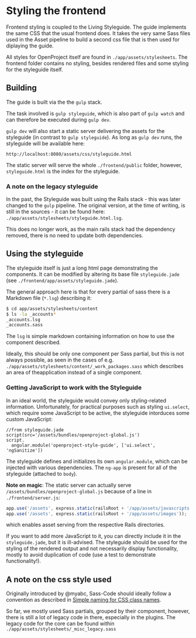 Styling the frontend
====================

Frontend styling is coupled to the Living Styleguide. The guide implements the same CSS that the usual frontend does. It takes the very same Sass files used in the Asset pipeline to build a second css file that is then used for diplaying the guide.

All styles for OpenProject itself are found in `./app/assets/stylesheets`. The frontend folder contains no styling, besides rendered files and some styling for the styleguide itself.

## Building

The guide is built via the the `gulp` stack.

The task involved is `gulp styleguide`, which is also part of `gulp watch` and can therefore be executed during `gulp dev`.

`gulp dev` will also start a static server delivering the assets for the styleguide (in contrast to `gulp styleguide`). As long as `gulp dev` runs, the styleguide will be available here:

```
http://localhost:8080/assets/css/styleguide.html
```

The static server will serve the whole `./frontend/public` folder, however, `styleguide.html` is the index for the styleguide.

### A note on the legacy styleguide

In the past, the Styleguide was built using the Rails stack - this was later changed to the `gulp` pipeline. The original version, at the time of writing, is still in the sources - it can be found here: `./app/assets/stylesheets/styleguide.html.lsg`.

This does no longer work, as the main rails stack had the dependency removed, there is no need to update both dependencies.

## Using the styleguide

The styleguide itself is just a long html page demonstrating the components. It can be modified by altering its base file `styleguide.jade` (see `./frontend/app/assets/styleguide.jade`).

The general approach here is that for every partial of sass there is a Markdown file (`*.lsg`) describing it:

```bash
$ cd app/assets/stylesheets/content
$ ls -la _accounts*
_accounts.lsg
_accounts.sass
```

The `lsg` is simple markdown containing information on how to use the component described.

Ideally, this should be only one component per Sass partial, but this is not always possible, as seen in the cases of e.g. `./app/assets/stylesheets/content/_work_packages.sass` which describes an area of theapplication instead of a single component.

### Getting JavaScript to work with the Styleguide

In an ideal world, the styleguide would convey only styling-related information. Unfortunately, for practical purposes such as styling `ui.select`, which require some JavaScript to be active, the styleguide intorduces some custom JavaScript:

```jade
//from styleguide.jade
script(src='/assets/bundles/openproject-global.js')
script.
  angular.module('openproject-style-guide', ['ui.select', 'ngSanitize'])
```

The styleguide defines and initializes its own `angular.module`, which can be injected with various dependencies. The `ng-app` is present for all of the styleguide (attached to `body`).

__Note on magic__: The static server can actually serve `/assets/bundles/openproject-global.js` because of a line in `./frontend/server.js`:

```javascript
app.use('/assets', express.static(railsRoot + '/app/assets/javascripts'));
app.use('/assets', express.static(railsRoot + '/app/assets/images'));
```

which enables asset serving from the respective Rails directories.

If you want to add more JavaScript to it, you can directly include it in the `styleguide.jade`, but it is ill-advised. The styleguide should be used for the styling of the rendered output and not necessarily display functionality, mostly to avoid duplication of code (use a test to demonstrate functionality!).

## A note on the css style used

Originally introduced by @myabc, Sass-Code should ideally follow a convention as described in [Simple naming for CSS class names](http://www.hagenburger.net/BLOG/Modular-CSS-Class-Names.html).

So far, we mostly used Sass partials, grouped by their component, however, there is still a lot of legacy code in there, especially in the plugins. The legacy code for the core can be found within `./app/assets/stylesheets/_misc_legacy.sass`
